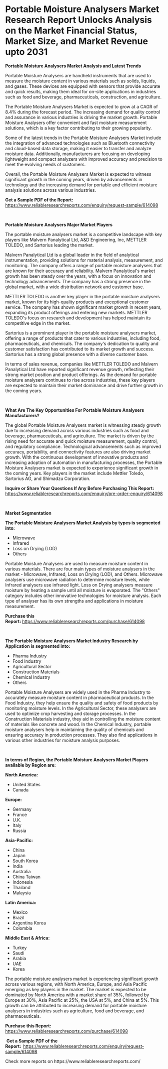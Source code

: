 <p><h1>Portable Moisture Analysers Market Research Report Unlocks Analysis on the Market Financial Status, Market Size, and Market Revenue upto 2031</h1></p><p><strong>Portable Moisture Analysers Market Analysis and Latest Trends</strong></p>
<p><p>Portable Moisture Analysers are handheld instruments that are used to measure the moisture content in various materials such as solids, liquids, and gases. These devices are equipped with sensors that provide accurate and quick results, making them ideal for on-site applications in industries such as food and beverage, pharmaceuticals, construction, and agriculture.</p><p>The Portable Moisture Analysers Market is expected to grow at a CAGR of 8.4% during the forecast period. The increasing demand for quality control and assurance in various industries is driving the market growth. Portable Moisture Analysers offer convenient and fast moisture measurement solutions, which is a key factor contributing to their growing popularity.</p><p>Some of the latest trends in the Portable Moisture Analysers Market include the integration of advanced technologies such as Bluetooth connectivity and cloud-based data storage, making it easier to transfer and analyze moisture data. Additionally, manufacturers are focusing on developing lightweight and compact analyzers with improved accuracy and precision to meet the evolving needs of customers.</p><p>Overall, the Portable Moisture Analysers Market is expected to witness significant growth in the coming years, driven by advancements in technology and the increasing demand for portable and efficient moisture analysis solutions across various industries.</p></p>
<p><strong>Get a Sample PDF of the Report:&nbsp;</strong> <a href="https://www.reliableresearchreports.com/enquiry/request-sample/614098">https://www.reliableresearchreports.com/enquiry/request-sample/614098</a></p>
<p>&nbsp;</p>
<p><strong>Portable Moisture Analysers Major Market Players</strong></p>
<p><p>The portable moisture analysers market is a competitive landscape with key players like Malvern Panalytical Ltd, A&D Engineering, Inc, METTLER TOLEDO, and Sartorius leading the market. </p><p>Malvern Panalytical Ltd is a global leader in the field of analytical instrumentation, providing solutions for material analysis, measurement, and monitoring. The company offers a range of portable moisture analysers that are known for their accuracy and reliability. Malvern Panalytical's market growth has been steady over the years, with a focus on innovation and technology advancements. The company has a strong presence in the global market, with a wide distribution network and customer base.</p><p>METTLER TOLEDO is another key player in the portable moisture analysers market, known for its high-quality products and exceptional customer service. The company has shown significant market growth in recent years, expanding its product offerings and entering new markets. METTLER TOLEDO's focus on research and development has helped maintain its competitive edge in the market.</p><p>Sartorius is a prominent player in the portable moisture analysers market, offering a range of products that cater to various industries, including food, pharmaceuticals, and chemicals. The company's dedication to quality and customer satisfaction has contributed to its market growth and success. Sartorius has a strong global presence with a diverse customer base.</p><p>In terms of sales revenue, companies like METTLER TOLEDO and Malvern Panalytical Ltd have reported significant revenue growth, reflecting their strong market position and product offerings. As the demand for portable moisture analysers continues to rise across industries, these key players are expected to maintain their market dominance and drive further growth in the coming years.</p></p>
<p>&nbsp;</p>
<p><strong>What Are The Key Opportunities For Portable Moisture Analysers Manufacturers?</strong></p>
<p><p>The global Portable Moisture Analysers market is witnessing steady growth due to increasing demand across various industries such as food and beverage, pharmaceuticals, and agriculture. The market is driven by the rising need for accurate and quick moisture measurement, quality control, and regulatory compliance. Technological advancements such as improved accuracy, portability, and connectivity features are also driving market growth. With the continuous development of innovative products and increasing adoption of automation in manufacturing processes, the Portable Moisture Analysers market is expected to experience significant growth in the coming years. Key players in the market include Mettler Toledo, Sartorius AG, and Shimadzu Corporation.</p></p>
<p><strong>Inquire or Share Your Questions If Any Before Purchasing This Report:</strong> <a href="https://www.reliableresearchreports.com/enquiry/pre-order-enquiry/614098">https://www.reliableresearchreports.com/enquiry/pre-order-enquiry/614098</a></p>
<p>&nbsp;</p>
<p><strong>Market Segmentation</strong></p>
<p><strong>The Portable Moisture Analysers Market Analysis by types is segmented into:</strong></p>
<p><ul><li>Microwave</li><li>Infrared</li><li>Loss on Drying (LOD)</li><li>Others</li></ul></p>
<p><p>Portable Moisture Analysers are used to measure moisture content in various materials. There are four main types of moisture analysers in the market - Microwave, Infrared, Loss on Drying (LOD), and Others. Microwave analysers use microwave radiation to determine moisture levels, while Infrared analysers use infrared light. Loss on Drying analysers measure moisture by heating a sample until all moisture is evaporated. The "Others" category includes other innovative technologies for moisture analysis. Each type of analyser has its own strengths and applications in moisture measurement.</p></p>
<p><strong>Purchase this Report:&nbsp;</strong><a href="https://www.reliableresearchreports.com/purchase/614098">https://www.reliableresearchreports.com/purchase/614098</a></p>
<p>&nbsp;</p>
<p><strong>The Portable Moisture Analysers Market Industry Research by Application is segmented into:</strong></p>
<p><ul><li>Pharma Industry</li><li>Food Industry</li><li>Agricultural Sector</li><li>Construction Materials</li><li>Chemical Industry</li><li>Others</li></ul></p>
<p><p>Portable Moisture Analysers are widely used in the Pharma Industry to accurately measure moisture content in pharmaceutical products. In the Food Industry, they help ensure the quality and safety of food products by monitoring moisture levels. In the Agricultural Sector, these analysers are used to optimize crop harvesting and storage processes. In the Construction Materials industry, they aid in controlling the moisture content of materials like concrete and wood. In the Chemical Industry, portable moisture analysers help in maintaining the quality of chemicals and ensuring accuracy in production processes. They also find applications in various other industries for moisture analysis purposes.</p></p>
<p>&nbsp;</p>
<p><strong>In terms of Region, the Portable Moisture Analysers Market Players available by Region are:</strong></p>
<p>
    <p> <strong> North America: </strong>
        <ul>
            <li>United States</li>
            <li>Canada</li>
        </ul>
        </p> 
    <p> <strong> Europe: </strong>
        <ul>
            <li>Germany</li>
            <li>France</li>
            <li>U.K.</li>
            <li>Italy</li>
            <li>Russia</li>
        </ul>
        </p> 
    <p> <strong> Asia-Pacific: </strong>
        <ul>
            <li>China</li>
            <li>Japan</li>
            <li>South Korea</li>
            <li>India</li>
            <li>Australia</li>
            <li>China Taiwan</li>
            <li>Indonesia</li>
            <li>Thailand</li>
            <li>Malaysia</li>
        </ul>
        </p> 
    <p> <strong> Latin America: </strong>
        <ul>
            <li>Mexico</li>
            <li>Brazil</li>
            <li>Argentina Korea</li>
            <li>Colombia</li>
        </ul>
        </p> 
    <p> <strong> Middle East & Africa: </strong>
        <ul>
            <li>Turkey</li>
            <li>Saudi</li>
            <li>Arabia</li>
            <li>UAE</li>
            <li>Korea</li>
        </ul>
    </p>
    </p>
<p><p>The portable moisture analysers market is experiencing significant growth across various regions, with North America, Europe, and Asia Pacific emerging as key players in the market. The market is expected to be dominated by North America with a market share of 35%, followed by Europe at 30%, Asia Pacific at 25%, the USA at 5%, and China at 5%. This growth can be attributed to increasing demand for portable moisture analysers in industries such as agriculture, food and beverage, and pharmaceuticals.</p></p>
<p><strong>Purchase this Report: </strong><a href="https://www.reliableresearchreports.com/purchase/614098">https://www.reliableresearchreports.com/purchase/614098</a></p>
<p>&nbsp;<strong>Get a Sample PDF of the Report:&nbsp;&nbsp;</strong><a href="https://www.reliableresearchreports.com/enquiry/request-sample/614098">https://www.reliableresearchreports.com/enquiry/request-sample/614098</a></p>
<p><strong></strong></p>
<p>Check more reports on https://www.reliableresearchreports.com/</p>